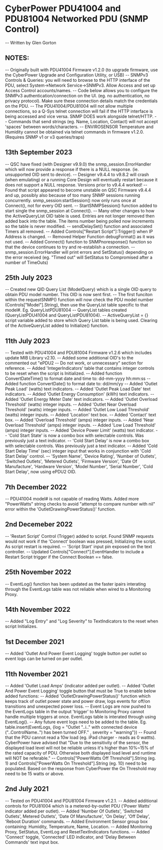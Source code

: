 # CyberPower PDU41004 and PDU81004 Networked PDU (SNMP Control)
-- Written by Glen Gorton

## NOTES:
-- Originally built with PDU41004 Firmware v1.2.0 (to upgrade firmware, use the CyberPower Upgrade and Configuration Utility, or USB)
-- SNMPv3 Controls & Queries: you will need to browse to the HTTP interface of the PDU, select System->Network Service->SNMPv3. Allow Access and set up Access Control accounts/names.
-- Code below allows you to configure the SNMPv3 authentication/connection on the UI. (eg. no authentication, no privacy protocol). Make sure these connection details match the credentials on the PDU.
-- The PDU41004/PDU81004 will not allow multiple connections, so a Q-Sys telnet connection will fail if the HTTP interface is being accessed and vice versa. SNMP DOES work alongside telnet/HTTP.
-- Commands that send strings (eg. Name, Location, Contact) will not accept 'spaces' between words/characters.
-- ENVIROSENSOR Temperature and Humidity cannot be obtained via telnet commands in firmware v1.2.0. (Requires SNMP v1 or v3 queries/traps)

## 13th September 2023
-- QSC have fixed (with Designer v9.9.0) the snmp_session.ErrorHandler which will now provide a response if there is a NULL response. (ie. unsupported OID sent to device).
-- Designer v9.4.4 to v9.8.2 will crash (when emulating) or a running Core Design will eventually restart because it does not support a NULL response. Versions prior to v9.4.4 worked!
-- Found that script appeared to become unstable on QSC Firmware v9.4.4 and up, possibly also because of too many SNMP sessions running concurrently. snmp_session:startSession() now only runs once at Connect(), not for every OID sent.
-- StartSNMPSession() function added to start single the snmp_session at Connect().
-- Many other changes to how the ActiveQueryList OID table is used. Entries are not longer removed then added back into the table. The items number being polled now increments so the table is never modified.
-- sendDelaySet() function and associated Timers all removed.
-- Added Controls["Restart Script"]:Trigger() when IP Address is changed.
-- Removed Helper Function debugFormat() as it was not used.
-- Added Connect() function to SNMPnoresponse() function so that the device continues to try and re-establish a connection.
-- snmp_session.ErrorHandler will print errors and  SetStatus() depending on the error received (eg. "Timed out" will SetStatus to Compromised after a number of TimeOuts)

## 25th July 2023
-- Created new QID Query List (ModelQuery) which is a single OID query to obtain PDU model number. This OID is now sent first.
-- The first funciton within the requestSNMP() function will now check the PDU model number (Controls["Model"].String), then use the QueryList table specific to that model#. Eg. QueryListPDU81004
-- QueryList tables created (QueryListPDU41004 and QueryListPDU81004).
-- ActiveQueryList = {} script variable added to store which Query List table is being used. Clearing of the ActiveQueryList added to Initialize() function.

## 11th July 2023
-- Tested with PDU41004 and PDU81004 Firmware v1.2.6 which includes update MIB Library v2.10.
-- Added some additional OID's to the commented out "ePDU2 -- Do not work, or unnecessary" section for reference.
-- Added 'IntegerIndicators' table that contains integer controls to be reset when the script is Initialized.
-- Added function ConvertDateTime() to format date and time to: dd-mm-yyyy hh:mm:ss
-- Added function ConvertDate() to format date to: dd/mm/yy
-- Added 'Outlet Peak Load' (watts) text indicators.
-- Added 'Outlet Peak Load Date' text indicators.
-- Added 'Outlet Energy Consumption' (kWh) text indicators.
-- Added 'Outlet Energy Meter Date' text indicators.
-- Added 'Outlet Overload Threshold' (watts) integer inputs.
-- Added 'Outlet Near Overload Threshold' (watts) integer inputs.
-- Added 'Outlet Low Load Threshold' (watts) integer inputs.
-- Added 'Location' text box.
-- Added 'Contact' text box.
-- Added 'Overload Threshold' (amps) integer inputs.
-- Added 'Near Overload Threshold' (amps) integer inputs.
-- Added 'Low Load Threshold' (amps) integer inputs.
-- Added 'Device Power Limit' (watts) text indicator.
-- 'Cold Start State' is now a combo box with selectable controls. Was previously just a text indicator.
-- 'Cold Start Delay' is now a combo box with selectable controls. Was previously just a text indicator.
-- Added 'Cold Start Delay Time' (sec) integer input that works in conjunction with 'Cold Start Delay' control.
-- 'System Name', 'Device Rating', 'Number of Outlets', 'Switched Outlets', 'Metered Outlets', 'Firmware Version', 'Date Of Manufacture', 'Hardware Version', 'Model Number',  'Serial Number', 'Cold Start Delay', now using ePDU2 OID.

## 7th December 2022
-- PDU41004 model# is not capable of reading Watts. Added more "PowerWatts" string checks to avoid "attempt to compare number with nil" error within the 'OutletDrawingPowerStatus()' function.

## 2nd Decemeber 2022
-- 'Restart Script' Control (Trigger) added to script. Found SNMP requests would not work if the 'Connect' boolean was pressed, Initializing the script. As script restart is required.
-- 'Script Start' input pin exposed on the text controller.
-- Updated Controls["Connect"].EventHandler to include a Restart Script trigger if the Connect Boolean == false.

## 25th November 2022
-- EventLog() function has been updated as the faster ipairs interating through the EventLogs table was not reliable when wired to a Monitoring Proxy.

## 14th November 2022
-- Added "Log Entry" and "Log Severity" to TextIndicators to the reset when script Initializes.

## 1st December 2021
-- Added 'Outlet And Power Event Logging' toggle button per outlet so event logs can be turned on per outlet.

## 11th November 2021
-- Added 'Outlet Load Amps' (indicator added per outlet).
-- Added 'Outlet And Power Event Logging' toggle button that must be True to enable below added functions:
-- Added 'OutletDrawingPowerStatus()' function which keeps track of outlet power state and power draw, logs events for off/on transitions and unexpected power loss.
-- Event Logs are now pushed to the EventLogs table in the output 'trigger' to Monitoring Proxy cannot handle multiple triggers at once. EventLogs table is interated through using EventLog().
-- Any future event logs need to be added to the table. Eg. table.insert(EventLogs, {log = "Outlet "..i.." with connected device ("..ControlName..") has been turned OFF." , severity = "warning"})
-- Found that the PDU cannot read a 10w load (eg. iPad charger - reads as 0 wattts). CyberPower have advised that "Due to the sensitivity of the sensor, the displayed load level will not be reliable unless it's higher than 10%~15% of the rated capacity of PDU. Otherwise both displayed load level and runtime will NOT be referable."
-- Controls["PowerWatts Off Threshold"].String (eg. 1) and Controls["PowerWatts On Threshold"].String (eg. 10) need to be populated. Based on the response from CyberPower the On Threshold may need to be 15 watts or above.

## 2nd July 2021
-- Tested on PDU41004 and PDU81004 Firmware v1.2.1.
-- Added additional controls for PDU81004 which is a metered-by-outlet PDU ('Power Watts' indicator added per outlet).
-- Added 'Number Of Outlets', 'Switched Outlets', Metered Outlets', 'Date Of Manufacture', 'On Delay', 'Off Delay', 'Reboot Duration' commands.
-- Added Environment Sensor group box containing: Humidity, Temperature, Name, Location.
-- Added Monitoring Proxy, SetStatus, EventLog and ResetTextIndicators functions.
-- Added 'Connect' toggle, 'Connected' LED indicator, and 'Delay Between Commands' text input box.
